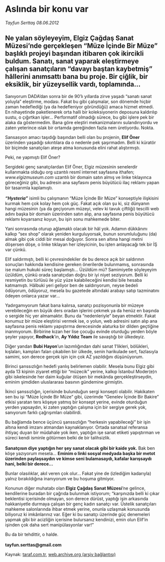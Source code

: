 # Aslında bir konu var

*Tayfun Serttaş 08.06.2012*

<div class="yazi"><h2>Ne yalan söyleyeyim, Elgiz Çağdaş Sanat Müzesi’nde gerçekleşen “Müze İçinde Bir Müze” başlıklı projeyi başından itibaren çok ikircikli buldum. Sanatı, sanat yaparak eleştirmeye çalışan sanatçıların “davayı baştan kaybetmiş” hâllerini anımsattı bana bu proje. Bir çiğlik, bir eksiklik, bir yüzeysellik vardı, toplamında... </h2>
<p>Sanıyorum DADA’dan sonra bir de 90’lı yıllarda zirve yaşadı “sanatı sanat yoluyla” eleştirme, modası. Fakat bu gibi çalışmalar, son dönemde hiçbir zaman hedeflediği (ya da hedefleniyor göründüğü) amaca hizmet etmedi. En nihayetinde paketlenerek orta halli bir koleksiyonerin deposuna kaldırılıp sustu, o çığırtkan işler... Performatif olmadığı sürece, bu gibi işlere pek bir alaka da göstermedim. Bana göre eleştiri mekanizmalarını sulandırıyordu ve zaten yeterince ıslak bir ortamda gereğinden fazla nem üretiyordu. Nokta. </p>
<p>Sansasyon amacı taşıdığı başından belli olan bu projenin, <b>Elif Öner</b> üzerinden yaşadığı sıkıntılara da o nedenle pek şaşırmadım. Belli ki küratör bir biçimde sanatçıları ateşe atma konusunda elini rahat alıştırmıştı. </p>
<p>Peki, ne yapmıştı Elif Öner? </p>
<p>Sergideki genç sanatçılardan Elif Öner, Elgiz müzesinin senelerdir kullanmakta olduğu org uzantılı resmî internet sayfasına ithafen; <i>www.elgizmuseum.com</i> uzantılı bir domain satın almış ve linke tıklayınca göreceğiniz gibi, bu adresin ana sayfasını penis büyütücü ilaç reklamı yapan bir tasarımla kaplamıştı.<br/><br/><b><i>“Hysteria”</i></b> isimli bu çalışmanın “Müze İçinde Bir Müze” konseptiyle ilişkisini kurmak hem çok kolay hem çok güç. Fakat açık olan şu ki, siz dünyanın hangi müzesinin (ya da geçiyorum müzeyi, velev ki tavuk çiftliği) tescilli web adını başka bir domain üzerinden satın alıp, ana sayfasına penis büyütücü reklamı koyarsanız koyun, bu işin sonu mahkemede biter. </p>
<p>Yani sonrasında oturup ağlamaklı olacak bir hâl yok. Adamın dükkânını kalkıp “sex shop” olarak yeniden kurguluyorsak, bunun sorumluluğunu (da) almak gibi çok ciddi bir mesai doğuyor. Sonra sen altına hangi metni döşersen döşe, o linke tıklayan her izleyicinin, bu işten anlayacağı tek bir İŞ var çünkü. </p>
<p>Elif saldırmıştı, belli ki çevresindekiler de bu derece açık bir saldırının sonuçları hakkında kendisine gereken önerilerde bulunmamış, sonrasında ise malum hukuki süreç başlamıştı... Üzüldüm mü? Samimiyetle söyleyeyim üzüldüm, çünkü orada sanatçıdan doğru bir iyi niyet seziyorum. Belli ki resmiyetin bu türlüsü ile yüz yüze kalabileceğini kendisi bile hesaba katmamıştı. Hâlbuki yeri geliyor ben de saldırıyorum, neyse bedeli ödüyorum, ödüyoruz, mesela bu gazetede altındaki arabayı satıp tazminatını ödeyen onlarca yazar var... </p>
<p>Yadırgamıyorum fakat bana kalırsa, sanatçı pozisyonunla bir müzeye verebileceğin en büyük ders oradan işlerini çekmek ya da henüz en başında o sergide hiç yer almamaktır. Bunu da “nedenleriyle” beyan etmektir. Fakat konumuz bir müze eleştirisi vermek ise, o yolun, web adresini satın alıp ana sayfasına penis reklamı yapıştırma derecesinde alaturka bir dilden geçtiğine inanmıyorum. Birbirine kızan her lise çocuğu evinde oturduğu yerden böyle şeyler yapıyor, <b>Redhack</b>’in, <b>Ay Yıldız Team</b> ile savaştığı bir ülkedeyiz. </p>
<p>Diğer yandan <b>Bubi Hayon</b>’un lazımlığından dahi sanat 1’likleri, bölükleri, kışlaları, kampları falan çıkabilen bir ülkede, senin harikulade sert, fazlasıyla samimi, son derece gerçek işin için çok AZ yazıldığını düşünüyorum. </p>
<p>Birinci şanssızlığın hedefi yanlış belirlemen olabilir. Mesela bunu Elgiz gibi ayda 13 kişinin ziyaret ettiği bir “müzecik” yerine, kalkıp İstanbul Moder(e)n gibi iskelesinde her daim kuğular ötüşen bir mekânda gerçekleştirseydin, eminim şimdiden uluslararası basının gündemine girmiştin. </p>
<p>İkinci şanssızlığın, içerisinde bulunduğun sergi konsepti olabilir. Hakikaten sen bu işi “Müze İçinde Bir Müze” gibi, üzerimde “Genelev İçinde Bir Bakire” etkisi yaratan ters köşeye yatmış bir konsept yerine, evinde oturduğun yerden yapsaydın, ki zaten yaptığın çalışma için bir sergiye gerek yok, sanıyorum farklı çağrışımları olabilirdi. </p>
<p>Bu bağlamda bence üçüncü şanssızlığın “herkesin yapabileceği” bir işin altına kendi imzanı atmandan kaynaklanıyor. Ortada sanatsal referansa ihtiyaç duyan bir müdahale yok iken, yaptığın işe sanat etiketi yapıştırman ve süreci kendi isminle götürmen belki de bir talihsizlik.<br/><br/><b>Sanatçısın diye yaptığın her şey sanat olacak gibi bir kaide yok.</b> Bak ben köşe yazıyorum mesela... <b>Eminim o linki sosyal medyada başka bir metot üzerinden paylaşsaydın ve kimse seni bulamasaydı, kafalar karışsaydı hani, belki bir derece...</b> </p>
<p>Bunlar olasılıklar, akıl veren çok olur... Fakat yine de (izlediğim kadarıyla) yalnız bırakıldığına inanıyorum ve bu hoşuma gitmiyor. </p>
<p>Konunun diğer muhatabı olan <b>Elgiz Çağdaş Sanat Müzesi</b>’ne gelince, kendilerine buradan bir çağrıda bulunmak istiyorum; “karşınızda belli ki çıkar beklentisi içerisinde olmayan, son derece dürüst, yaptığı işin arkasında hakkaniyetle durmaya çalışan bir genç kadın sanatçı var. Üstelik sanatçıları mahkeme salonlarında ihbar etmek yerine, onunla uzlaşmak konusunda biliyoruz ki imkânlarınız var. Eğer ki bu sanatçı üzerinde güç denemeleri yapmak gibi bir acizliğin içerisine bulursanız kendinizi, emin olun Elif’in işinden çok daha sert manipülasyonlar var!” </p>
<p>Bu da bir tehdittir, o halde.<br/><br/><b>tayfun.serttas@gmail.com</b></p>
</div>

Kaynak: [taraf.com.tr](http://www.taraf.com.tr/tayfun-serttas/makale-aslinda-bir-konu-var.htm), [web.archive.org (arşiv bağlantısı)](http://web.archive.org/web/20131107153942/http://www.taraf.com.tr/tayfun-serttas/makale-aslinda-bir-konu-var.htm)
